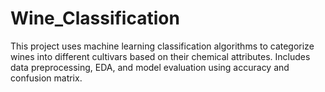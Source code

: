 # Wine_Classification
This project uses machine learning classification algorithms to categorize wines into different cultivars based on their chemical attributes. Includes data preprocessing, EDA, and model evaluation using accuracy and confusion matrix.
